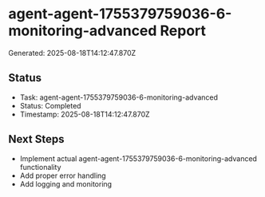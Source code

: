 # agent-agent-1755379759036-6-monitoring-advanced Report

Generated: 2025-08-18T14:12:47.870Z

## Status
- Task: agent-agent-1755379759036-6-monitoring-advanced
- Status: Completed
- Timestamp: 2025-08-18T14:12:47.870Z

## Next Steps
- Implement actual agent-agent-1755379759036-6-monitoring-advanced functionality
- Add proper error handling
- Add logging and monitoring
